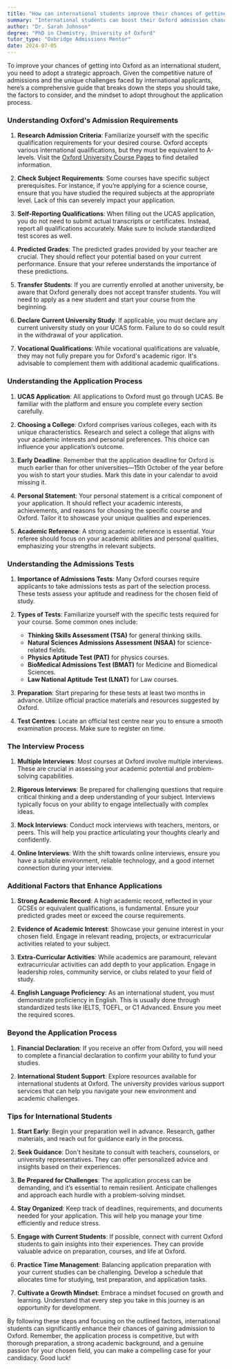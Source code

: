 ```yaml
---
title: "How can international students improve their chances of getting into Oxford?"
summary: "International students can boost their Oxford admission chances by researching requirements, adopting a strategic approach, and understanding the competitive process."
author: "Dr. Sarah Johnson"
degree: "PhD in Chemistry, University of Oxford"
tutor_type: "Oxbridge Admissions Mentor"
date: 2024-07-05
---
```


To improve your chances of getting into Oxford as an international student, you need to adopt a strategic approach. Given the competitive nature of admissions and the unique challenges faced by international applicants, here’s a comprehensive guide that breaks down the steps you should take, the factors to consider, and the mindset to adopt throughout the application process.

### Understanding Oxford's Admission Requirements

1. **Research Admission Criteria**:
   Familiarize yourself with the specific qualification requirements for your desired course. Oxford accepts various international qualifications, but they must be equivalent to A-levels. Visit the [Oxford University Course Pages](https://www.ox.ac.uk/admissions/undergraduate/courses) to find detailed information.

2. **Check Subject Requirements**:
   Some courses have specific subject prerequisites. For instance, if you’re applying for a science course, ensure that you have studied the required subjects at the appropriate level. Lack of this can severely impact your application.

3. **Self-Reporting Qualifications**:
   When filling out the UCAS application, you do not need to submit actual transcripts or certificates. Instead, report all qualifications accurately. Make sure to include standardized test scores as well.

4. **Predicted Grades**:
   The predicted grades provided by your teacher are crucial. They should reflect your potential based on your current performance. Ensure that your referee understands the importance of these predictions.

5. **Transfer Students**:
   If you are currently enrolled at another university, be aware that Oxford generally does not accept transfer students. You will need to apply as a new student and start your course from the beginning.

6. **Declare Current University Study**:
   If applicable, you must declare any current university study on your UCAS form. Failure to do so could result in the withdrawal of your application.

7. **Vocational Qualifications**:
   While vocational qualifications are valuable, they may not fully prepare you for Oxford's academic rigor. It's advisable to complement them with additional academic qualifications.

### Understanding the Application Process

1. **UCAS Application**:
   All applications to Oxford must go through UCAS. Be familiar with the platform and ensure you complete every section carefully.

2. **Choosing a College**:
   Oxford comprises various colleges, each with its unique characteristics. Research and select a college that aligns with your academic interests and personal preferences. This choice can influence your application’s outcome.

3. **Early Deadline**:
   Remember that the application deadline for Oxford is much earlier than for other universities—15th October of the year before you wish to start your studies. Mark this date in your calendar to avoid missing it.

4. **Personal Statement**:
   Your personal statement is a critical component of your application. It should reflect your academic interests, achievements, and reasons for choosing the specific course and Oxford. Tailor it to showcase your unique qualities and experiences.

5. **Academic Reference**:
   A strong academic reference is essential. Your referee should focus on your academic abilities and personal qualities, emphasizing your strengths in relevant subjects.

### Understanding the Admissions Tests

1. **Importance of Admissions Tests**:
   Many Oxford courses require applicants to take admissions tests as part of the selection process. These tests assess your aptitude and readiness for the chosen field of study.

2. **Types of Tests**:
   Familiarize yourself with the specific tests required for your course. Some common ones include:
   - **Thinking Skills Assessment (TSA)** for general thinking skills.
   - **Natural Sciences Admissions Assessment (NSAA)** for science-related fields.
   - **Physics Aptitude Test (PAT)** for physics courses.
   - **BioMedical Admissions Test (BMAT)** for Medicine and Biomedical Sciences.
   - **Law National Aptitude Test (LNAT)** for Law courses.

3. **Preparation**:
   Start preparing for these tests at least two months in advance. Utilize official practice materials and resources suggested by Oxford.

4. **Test Centres**:
   Locate an official test centre near you to ensure a smooth examination process. Make sure to register on time.

### The Interview Process

1. **Multiple Interviews**:
   Most courses at Oxford involve multiple interviews. These are crucial in assessing your academic potential and problem-solving capabilities.

2. **Rigorous Interviews**:
   Be prepared for challenging questions that require critical thinking and a deep understanding of your subject. Interviews typically focus on your ability to engage intellectually with complex ideas.

3. **Mock Interviews**:
   Conduct mock interviews with teachers, mentors, or peers. This will help you practice articulating your thoughts clearly and confidently.

4. **Online Interviews**:
   With the shift towards online interviews, ensure you have a suitable environment, reliable technology, and a good internet connection during your interview.

### Additional Factors that Enhance Applications

1. **Strong Academic Record**:
   A high academic record, reflected in your GCSEs or equivalent qualifications, is fundamental. Ensure your predicted grades meet or exceed the course requirements.

2. **Evidence of Academic Interest**:
   Showcase your genuine interest in your chosen field. Engage in relevant reading, projects, or extracurricular activities related to your subject.

3. **Extra-Curricular Activities**:
   While academics are paramount, relevant extracurricular activities can add depth to your application. Engage in leadership roles, community service, or clubs related to your field of study.

4. **English Language Proficiency**:
   As an international student, you must demonstrate proficiency in English. This is usually done through standardized tests like IELTS, TOEFL, or C1 Advanced. Ensure you meet the required scores.

### Beyond the Application Process

1. **Financial Declaration**:
   If you receive an offer from Oxford, you will need to complete a financial declaration to confirm your ability to fund your studies.

2. **International Student Support**:
   Explore resources available for international students at Oxford. The university provides various support services that can help you navigate your new environment and academic challenges.

### Tips for International Students

1. **Start Early**:
   Begin your preparation well in advance. Research, gather materials, and reach out for guidance early in the process.

2. **Seek Guidance**:
   Don't hesitate to consult with teachers, counselors, or university representatives. They can offer personalized advice and insights based on their experiences.

3. **Be Prepared for Challenges**:
   The application process can be demanding, and it’s essential to remain resilient. Anticipate challenges and approach each hurdle with a problem-solving mindset.

4. **Stay Organized**:
   Keep track of deadlines, requirements, and documents needed for your application. This will help you manage your time efficiently and reduce stress.

5. **Engage with Current Students**:
   If possible, connect with current Oxford students to gain insights into their experiences. They can provide valuable advice on preparation, courses, and life at Oxford.

6. **Practice Time Management**:
   Balancing application preparation with your current studies can be challenging. Develop a schedule that allocates time for studying, test preparation, and application tasks.

7. **Cultivate a Growth Mindset**:
   Embrace a mindset focused on growth and learning. Understand that every step you take in this journey is an opportunity for development.

By following these steps and focusing on the outlined factors, international students can significantly enhance their chances of gaining admission to Oxford. Remember, the application process is competitive, but with thorough preparation, a strong academic background, and a genuine passion for your chosen field, you can make a compelling case for your candidacy. Good luck!
    